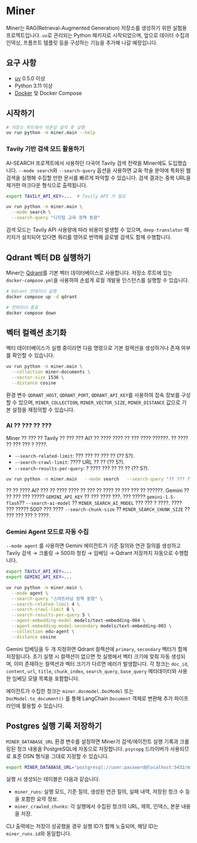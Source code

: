 # Miner

Miner는 RAG(Retrieval-Augmented Generation) 저장소를 생성하기 위한 실험용 프로젝트입니다. `uv`로 관리되는 Python 패키지로 시작되었으며, 앞으로 데이터 수집과 인덱싱, 프롬프트 템플릿 등을 구성하는 기능을 추가해 나갈 예정입니다.

## 요구 사항
- [uv](https://github.com/astral-sh/uv) 0.5.0 이상
- Python 3.11 이상
- [Docker](https://www.docker.com/) 및 Docker Compose

## 시작하기
```bash
# 저장소 루트에서 의존성 설치 후 실행
uv run python -m miner.main --help
```

### Tavily 기반 검색 모드 활용하기

AI-SEARCH 프로젝트에서 사용하던 다국어 Tavily 검색 전략을 Miner에도 도입했습니다.
`--mode search`와 `--search-query` 옵션을 사용하면 교육·학술 분야에 특화된 웹 검색을
실행해 수집할 만한 문서를 빠르게 파악할 수 있습니다. 검색 결과는 중복 URL을 제거한
마크다운 형식으로 출력됩니다.

```bash
export TAVILY_API_KEY=...  # Tavily API 키 필요

uv run python -m miner.main \
  --mode search \
  --search-query "디지털 교육 정책 동향"
```

검색 모드는 Tavily API 사용량에 따라 비용이 발생할 수 있으며, `deep-translator`
패키지가 설치되어 있다면 쿼리를 영어로 번역해 글로벌 검색도 함께 수행합니다.

## Qdrant 벡터 DB 실행하기
Miner는 [Qdrant](https://qdrant.tech/)를 기본 벡터 데이터베이스로 사용합니다. 저장소 루트에 있는 `docker-compose.yml`을 사용하여 손쉽게 로컬 개발용 인스턴스를 실행할 수 있습니다.

```bash
# Qdrant 컨테이너 실행
docker compose up -d qdrant

# 컨테이너 종료
docker compose down
```

## 벡터 컬렉션 초기화
벡터 데이터베이스가 실행 중이라면 다음 명령으로 기본 컬렉션을 생성하거나 존재 여부를 확인할 수 있습니다.

```bash
uv run python -m miner.main \
  --collection miner-documents \
  --vector-size 1536 \
  --distance cosine
```

환경 변수 `QDRANT_HOST`, `QDRANT_PORT`, `QDRANT_API_KEY`를 사용하여 접속 정보를 구성할 수 있으며, `MINER_COLLECTION`, `MINER_VECTOR_SIZE`, `MINER_DISTANCE` 값으로 기본 설정을 재정의할 수 있습니다.

### AI ?? ??? ?? ???

Miner ?? ??? ?? Tavily ?? ??? ??? AI? ?? ???? ???? ?? ??? ???? ??????.
?? ???? ?? ??? ??? ? ????.

- `--search-related-limit`: ??? ??? ?? ??? ?? (?? 5?).
- `--search-crawl-limit`: ???? URL ?? ?? (?? 5?).
- `--search-results-per-query`: ? ???? ??? ?? ?? ?? (?? 5?).

```bash
uv run python -m miner.main   --mode search   --search-query "?? ??? ????"   --search-related-limit 3   --search-crawl-limit 6
```

?? ?? ???? AI? ??? ?? ???? ???? ?? ??? ?? ???? ?? ??? ??? ?? ??????.
Gemini ?? ?? ??? ??? ????? `GEMINI_API_KEY` ?? ??? ???? ???. ??? ????? `gemini-1.5-flash`?? `--search-ai-model` ?? `MINER_SEARCH_AI_MODEL` ??? ??? ? ????.
???? ??? ????? 500? ??? ???? `--search-chunk-size` ?? `MINER_SEARCH_CHUNK_SIZE` ?? ??? ??? ??? ? ????.

### Gemini Agent 모드로 자동 수집

`--mode agent` 를 사용하면 Gemini 에이전트가 기준 질의와 연관 질의를 생성하고 Tavily 검색 → 크롤링 → 500자 청킹 → 임베딩 → Qdrant 저장까지 자동으로 수행합니다.

```bash
export TAVILY_API_KEY=...
export GEMINI_API_KEY=...

uv run python -m miner.main \
  --mode agent \
  --search-query "스마트러닝 정책 동향" \
  --search-related-limit 4 \
  --search-crawl-limit 8 \
  --search-results-per-query 5 \
  --agent-embedding-model models/text-embedding-004 \
  --agent-embedding-model-secondary models/text-embedding-003 \
  --collection edu-agent \
  --distance cosine
```

Gemini 임베딩을 두 개 지정하면 Qdrant 컬렉션에 `primary`, `secondary` 벡터가 함께 저장됩니다. 초기 실행 시 컬렉션이 없으면 첫 실행에서 벡터 크기에 맞춰 자동 생성되며, 이미 존재하는 컬렉션과 벡터 크기가 다르면 에러가 발생합니다. 각 청크는 `doc_id`, `content`, `url`, `title`, `chunk_index`, `search_query`, `base_query` 메타데이터와 사용한 임베딩 모델 목록을 포함합니다.

에이전트가 수집한 청크는 `miner.docmodel.DocModel` 또는 `DocModel.to_document()` 를 통해 LangChain `Document` 객체로 변환해 추가 파이프라인에 활용할 수 있습니다.


## Postgres 실행 기록 저장하기

`MINER_DATABASE_URL` 환경 변수를 설정하면 Miner가 검색/에이전트 실행 기록과 크롤링된 청크 내용을 PostgreSQL에 자동으로 저장합니다.
`psycopg` 드라이버가 사용되므로 표준 DSN 형식을 그대로 지정할 수 있습니다.

```bash
export MINER_DATABASE_URL="postgresql://user:password@localhost:5432/miner"
```

실행 시 생성되는 테이블은 다음과 같습니다.

- `miner_runs`: 실행 모드, 기준 질의, 생성된 연관 질의, 실패 내역, 저장된 청크 수 등을 포함한 요약 정보.
- `miner_crawled_chunks`: 각 실행에서 수집된 청크의 URL, 제목, 인덱스, 본문 내용을 저장.

CLI 출력에는 저장이 성공했을 경우 실행 ID가 함께 노출되며, 해당 ID는 `miner_runs.id`와 동일합니다.
